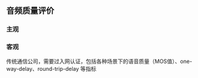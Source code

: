 ## 音频质量评价



### 主观





### 客观







传统通信公司，需要过入网认证，包括各种场景下的语音质量（MOS值）、one-way-delay、round-trip-delay 等指标